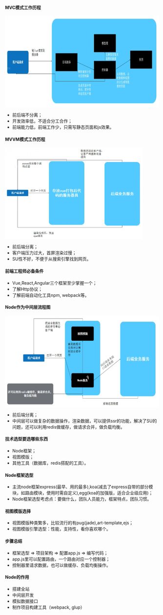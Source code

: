 #### MVC模式工作历程
<img style="vertical-align: top;height: 300px" src="./code/src/assets/MVC.png">

* 前后端不分离；
* 开发效率低，不适合分工合作；
* 前端能力低，前端工作少，只需写静态页面和js效果。
#### MVVM模式工作历程
<img style="vertical-align: top;height: 300px" src="./code/src/assets/MVVM.png">

* 前后端分离；
* 客户端压力过大，首屏渲染过慢；
* SU性不好，不便于从搜索引擎找到网页。
#### 前端工程师必备条件
* Vue,React,Angular三个框架至少掌握一个；
* 了解Http协议；
* 了解前端自动化工具npm, webpack等。
#### Node作为中间层流程图
<img style="vertical-align: top;height: 300px" src="./code/src/assets/node-middle-layer.png">

* 前后端分离；
* 中间层可以做复杂的数据操作，渲染数据，可以提供ssr的功能，解决了SU的问题，还可以利用redis做缓存，做请求合并，做负载均衡。

#### 技术选型要选哪些东西
* Node框架；
* 视图模版；
* 其他工具（数据库，redis搭配的工具）。
#### Node框架选型
* 主流node框架express(最早、用的最多),koa(减去了express自带的部分模块，如路由模块，使用时需自定义),egg(koa的加强版，适合企业级应用)；
* Node框架选型考虑点：要做什么，团队人员能力，框架特点，团队习惯。
#### 视图模版选择
* 视图模版种类繁多，比较流行的有pug(jade),art-template,ejs；
* 视图模版引擎选型：性能，支持性，看你喜欢哪个。
#### 步骤总结
* 框架选型 => 项目架构 => 配置app.js => 编写代码；
* app.js里可以配置路由，一个路由对应一个控制器；
* 控制器里请求数据，也可以做缓存、负载均衡操作。
#### Node的作用
* 搭建全站
* 中间层开发
* 模拟数据接口
* 制作项目构建工具（webpack, glup）
